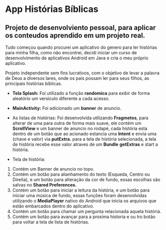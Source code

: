 # App Histórias Bíblicas

## Projeto de desenvolviento pessoal, para aplicar os conteudos aprendido em um projeto real.
Tudo começou quando procurei um aplicativo do genero para ler histórias para minha filha, como não encontrei, decidi iniciar um curso de desenvolvimento de aplicativos Android em Java e cria o meu próprio aplicativo.

Projeto independente sem fins lucrativos, com o objetivo de levar a palavra de Deus a diversos lares, onde os pais possam ler para seus filhos,
as principais histórias bíblicas.

- **Tela Splash:** Foi utilizado a função **randomica** para exibir de forma aleatório um versiculo diferente a cada acesso.
- **MainActivity:** Foi adicionado um **banner** de anuncio. 
- As listas de histórias: Foi desenvolvida utilizando **Fragmetos**, para alterar de uma para outra de forma mais suave, ele contém um **ScrollView** e um banner de anuncio no rodapé, cada história esta dentro de um botão que ao acionado estancia uma **Intent** e envia uma (chave e valor) via **putExtra.** para a tela de história selecionada, a tela de história recebe esse valor atraves de um **Bundle** **getExtras** e start a história.

- Tela de história: 
1. Contém um Banner de anuncio no topo.
2. Contém um botão para alianhamento do texto (Esqueda, Centro ou Direita), e um botão para alteração da cor de fundo, essas escolhas são salvas no **Shared Preferences.**
4. Contém um botão para iniciar a leitura da história, e um botão para iniciar uma música de fundo, essas funções foram desenvolvidas utilizando o **MediaPlayer** nativo do Android que inicia os arquivos que estão embarcados dentro do aplicativo.
6. Contém um botão para chamar um pergunta relacionada aquela história.
7. Contém um botão para avançar para a proxima historia e ou tro botão para voltar a tela de lista de histórias.


